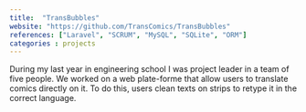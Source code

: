 ```yaml
---
title:  "TransBubbles"
website: "https://github.com/TransComics/TransBubbles"
references: ["Laravel", "SCRUM", "MySQL", "SQLite", "ORM"]
categories : projects
---
```


During my last year in engineering school I was project leader in a team of five
people. We worked on a web plate-forme that allow users to translate comics 
directly on it. To do this, users clean texts on strips to retype it in the 
correct language.